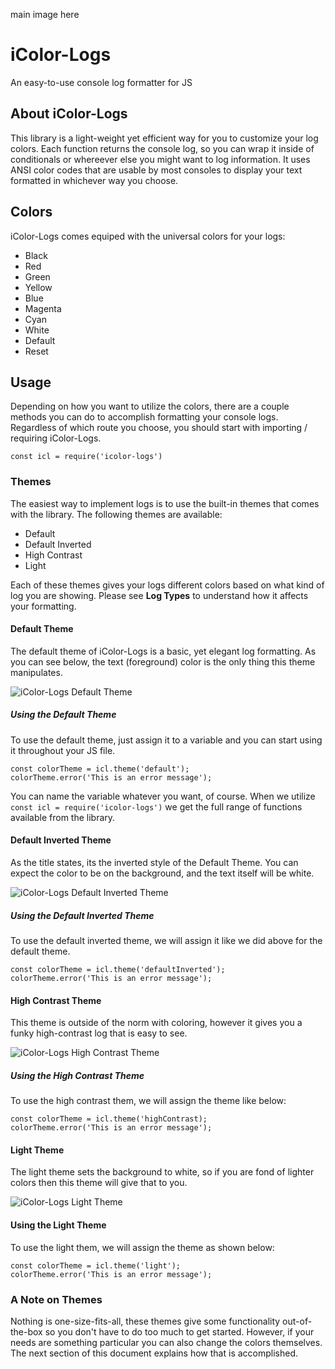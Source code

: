 main image here

# iColor-Logs
An easy-to-use console log formatter for JS

## About iColor-Logs
This library is a light-weight yet efficient way for you to customize your log colors. Each function returns the console log, so you can wrap it inside of conditionals or whereever else you might want to log information. It uses ANSI color codes that are usable by most consoles to display your text formatted in whichever way you choose.

## Colors
iColor-Logs comes equiped with the universal colors for your logs:

- Black
- Red
- Green
- Yellow
- Blue
- Magenta
- Cyan
- White
- Default
- Reset


## Usage
Depending on how you want to utilize the colors, there are a couple methods you can do to accomplish formatting your console logs. Regardless of which route you choose, you should start with importing / requiring iColor-Logs.

```
const icl = require('icolor-logs')
```


### Themes
The easiest way to implement logs is to use the built-in themes that comes with the library. The following themes are available:

- Default
- Default Inverted
- High Contrast
- Light

Each of these themes gives your logs different colors based on what kind of log you are showing. Please see **Log Types** to understand how it affects your formatting.

#### Default Theme
The default theme of iColor-Logs is a basic, yet elegant log formatting. As you can see below, the text (foreground) color is the only thing this theme manipulates.

<img src="https://i.ibb.co/9nYWj9j/Untitled.png" alt="iColor-Logs Default Theme">

##### Using the Default Theme
To use the default theme, just assign it to a variable and you can start using it throughout your JS file.

```
const colorTheme = icl.theme('default');
colorTheme.error('This is an error message');
```

You can name the variable whatever you want, of course. When we utilize ```const icl = require('icolor-logs')``` we get the full range of functions available from the library.

#### Default Inverted Theme
As the title states, its the inverted style of the Default Theme. You can expect the color to be on the background, and the text itself will be white.

<img src="https://i.ibb.co/3MhPpD9/default-Inverted.png" alt="iColor-Logs Default Inverted Theme">

##### Using the Default Inverted Theme
To use the default inverted theme, we will assign it like we did above for the default theme.

```
const colorTheme = icl.theme('defaultInverted');
colorTheme.error('This is an error message');
```

#### High Contrast Theme
This theme is outside of the norm with coloring, however it gives you a funky high-contrast log that is easy to see.

<img src="https://i.ibb.co/CBBWXvd/high-Contrast.png" alt="iColor-Logs High Contrast Theme">

##### Using the High Contrast Theme
To use the high contrast them, we will assign the theme like below:

```
const colorTheme = icl.theme('highContrast);
colorTheme.error('This is an error message');
```

#### Light Theme
The light theme sets the background to white, so if you are fond of lighter colors then this theme will give that to you.

<img src="https://i.ibb.co/KWjRdfJ/lighttheme.png" alt="iColor-Logs Light Theme">

#### Using the Light Theme
To use the light them, we will assign the theme as shown below:

```
const colorTheme = icl.theme('light');
colorTheme.error('This is an error message');
```


### A Note on Themes
Nothing is one-size-fits-all, these themes give some functionality out-of-the-box so you don't have to do too much to get started. However, if your needs are something particular you can also change the colors themselves. The next section of this document explains how that is accomplished.